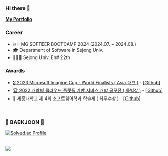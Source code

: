 ### Hi there 👋
**[My Portfolio](https://daewon9.github.io/portfolio/)**<br/>

### Career
- 🔥 HMG SOFTEER BOOTCAMP 2024 (2024.07. ~ 2024.08.)
- 🎓 Department of Software in Sejong Univ.
- 👨🏻‍💻 Sejong Univ. En# 22th

### Awards
- [🎖 2023 Microsoft Imagine Cup - World Finalists ( Asia 대표 )](https://techcommunity.microsoft.com/t5/student-developer-blog/meet-the-2023-imagine-cup-world-finalists/ba-p/3754378#:~:text=data%2Ddriven%20decisions.-,EN%23EyeTist%2C%20Korea,-Lifestyle) - [[Github]](https://github.com/Eyetist/Eyetist_Client)
- [🏆 2022 개방형 클라우드 플랫폼 기반 서비스 개발 공모전 ( 특별상 )](http://paas-ta.co.kr/awardList_2022.jsp;jsessionid=6386EA48141BC18857A1721004DA4FE6) - [[Github]](https://github.com/2Park1Jo/lobster)
- 🥇 세종대학교 제 4회 소프트웨어학과 학술제 ( 최우수상 ) - [[Github]](https://github.com/En-soso-com/Android)

<br/>

<div class="boj">
  <h3>🏅 BAEKJOON 🏅</h3>
  
  [![Solved.ac Profile](http://mazassumnida.wtf/api/v2/generate_badge?boj=qkreodnjs97)](https://solved.ac/qkreodnjs97/)
</div>

<br/>

<a href="https://github.com/devxb/gitanimals">
  <img src="https://render.gitanimals.org/farms/DaeWon9"/>
</a>
